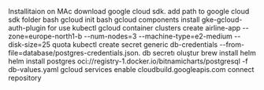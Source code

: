 Installitaion on MAc
download google cloud sdk.
add path to google cloud sdk folder
bash gcloud init
bash gcloud components install gke-gcloud-auth-plugin for use kubectl
gcloud container clusters create airline-app --zone=europe-north1-b --num-nodes=3 --machine-type=e2-medium --disk-size=25 quota
kubectl create secret generic db-credentials --from-file=database/postgres-credentials.json. db secretı oluştur
brew install helm
helm install postgres oci://registry-1.docker.io/bitnamicharts/postgresql -f db-values.yaml
gcloud services enable cloudbuild.googleapis.com
connect repository
